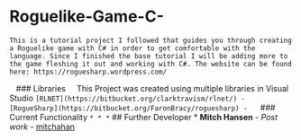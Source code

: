 # Roguelike-Game-C-
    This is a tutorial project I followed that guides you through creating a Roguelike game with C# in order to get comfortable with the language. Since I finished the base tutorial I will be adding more to the game fleshing it out and working with C#. The website can be found here: https://roguesharp.wordpress.com/
    
    ### Libraries
      This Project was created using multiple libraries in Visual Studio
      ```
      [RLNET](https://bitbucket.org/clarktravism/rlnet/) - 
      [RogueSharp](https://bitbucket.org/FaronBracy/roguesharp) - 
      ```
    ### Current Functionality
      ```
      *
      *
      *
      ```
    ## Further Developer
      * **Mitch Hansen** - *Post work* - [mitchahan](https://github.com/mitchahan)
